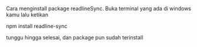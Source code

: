 Cara menginstall package readlineSync. 
Buka terminal yang ada di windows kamu
lalu ketikan

npm install readline-sync

tunggu hingga selesai, dan package pun sudah terinstall
